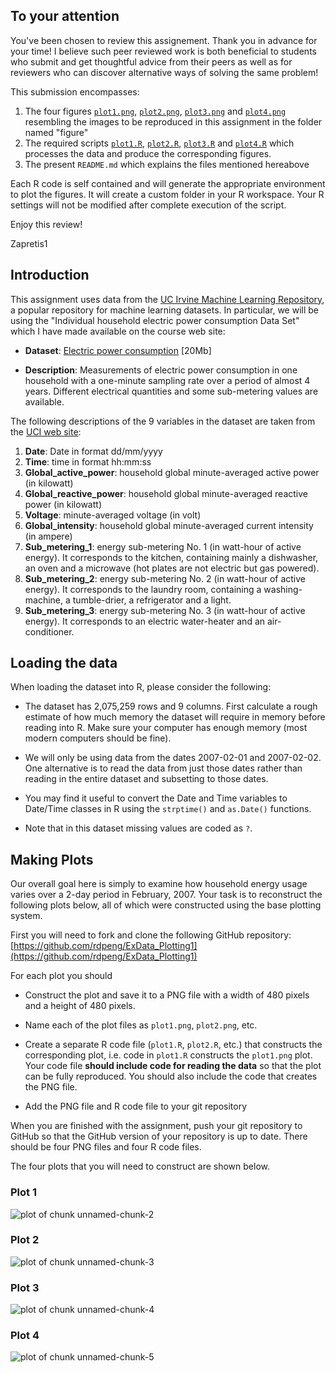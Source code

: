 To your attention
-----------------

You've been chosen to review this assignement. Thank you in advance for your time! I believe such peer reviewed work is both beneficial to students who submit and get thoughtful advice from their peers as well as for reviewers who can discover alternative ways of solving the same problem!

This submission encompasses:

1.	The four figures [`plot1.png`][plot1png], [`plot2.png`][plot2png], [`plot3.png`][plot3png] and [`plot4.png`][plot4png] resembling the images to be reproduced in this assignment in the folder named "figure"
2.	The required scripts [`plot1.R`][plot1r], [`plot2.R`][plot2r], [`plot3.R`][plot3r] and [`plot4.R`][plot4r] which processes the data and produce the corresponding figures.
3.	The present `README.md` which explains the files mentioned hereabove

Each R code is self contained and will generate the appropriate environment to plot the figures.
It will create a custom folder in your R workspace. Your R settings will not be modified after complete execution of the script.

Enjoy this review!

Zapretis1

[plot1r]: https://github.com/Zapretis1/ExData_Plotting1/blob/master/plot1.R
[plot2r]: https://github.com/Zapretis1/ExData_Plotting1/blob/master/plot2.R
[plot3r]: https://github.com/Zapretis1/ExData_Plotting1/blob/master/plot3.R
[plot4r]: https://github.com/Zapretis1/ExData_Plotting1/blob/master/plot4.R
[plot1png]: https://github.com/Zapretis1/ExData_Plotting1/blob/master/plot1.png
[plot2png]: https://github.com/Zapretis1/ExData_Plotting1/blob/master/plot2.png
[plot3png]: https://github.com/Zapretis1/ExData_Plotting1/blob/master/plot3.png
[plot4png]: https://github.com/Zapretis1/ExData_Plotting1/blob/master/plot4.png


## Introduction

This assignment uses data from
the <a href="http://archive.ics.uci.edu/ml/">UC Irvine Machine
Learning Repository</a>, a popular repository for machine learning
datasets. In particular, we will be using the "Individual household
electric power consumption Data Set" which I have made available on
the course web site:


* <b>Dataset</b>: <a href="https://d396qusza40orc.cloudfront.net/exdata%2Fdata%2Fhousehold_power_consumption.zip">Electric power consumption</a> [20Mb]

* <b>Description</b>: Measurements of electric power consumption in
one household with a one-minute sampling rate over a period of almost
4 years. Different electrical quantities and some sub-metering values
are available.


The following descriptions of the 9 variables in the dataset are taken
from
the <a href="https://archive.ics.uci.edu/ml/datasets/Individual+household+electric+power+consumption">UCI
web site</a>:

<ol>
<li><b>Date</b>: Date in format dd/mm/yyyy </li>
<li><b>Time</b>: time in format hh:mm:ss </li>
<li><b>Global_active_power</b>: household global minute-averaged active power (in kilowatt) </li>
<li><b>Global_reactive_power</b>: household global minute-averaged reactive power (in kilowatt) </li>
<li><b>Voltage</b>: minute-averaged voltage (in volt) </li>
<li><b>Global_intensity</b>: household global minute-averaged current intensity (in ampere) </li>
<li><b>Sub_metering_1</b>: energy sub-metering No. 1 (in watt-hour of active energy). It corresponds to the kitchen, containing mainly a dishwasher, an oven and a microwave (hot plates are not electric but gas powered). </li>
<li><b>Sub_metering_2</b>: energy sub-metering No. 2 (in watt-hour of active energy). It corresponds to the laundry room, containing a washing-machine, a tumble-drier, a refrigerator and a light. </li>
<li><b>Sub_metering_3</b>: energy sub-metering No. 3 (in watt-hour of active energy). It corresponds to an electric water-heater and an air-conditioner.</li>
</ol>

## Loading the data





When loading the dataset into R, please consider the following:

* The dataset has 2,075,259 rows and 9 columns. First
calculate a rough estimate of how much memory the dataset will require
in memory before reading into R. Make sure your computer has enough
memory (most modern computers should be fine).

* We will only be using data from the dates 2007-02-01 and
2007-02-02. One alternative is to read the data from just those dates
rather than reading in the entire dataset and subsetting to those
dates.

* You may find it useful to convert the Date and Time variables to
Date/Time classes in R using the `strptime()` and `as.Date()`
functions.

* Note that in this dataset missing values are coded as `?`.


## Making Plots

Our overall goal here is simply to examine how household energy usage
varies over a 2-day period in February, 2007. Your task is to
reconstruct the following plots below, all of which were constructed
using the base plotting system.

First you will need to fork and clone the following GitHub repository:
[https://github.com/rdpeng/ExData_Plotting1](https://github.com/rdpeng/ExData_Plotting1)


For each plot you should

* Construct the plot and save it to a PNG file with a width of 480
pixels and a height of 480 pixels.

* Name each of the plot files as `plot1.png`, `plot2.png`, etc.

* Create a separate R code file (`plot1.R`, `plot2.R`, etc.) that
constructs the corresponding plot, i.e. code in `plot1.R` constructs
the `plot1.png` plot. Your code file **should include code for reading
the data** so that the plot can be fully reproduced. You should also
include the code that creates the PNG file.

* Add the PNG file and R code file to your git repository

When you are finished with the assignment, push your git repository to
GitHub so that the GitHub version of your repository is up to
date. There should be four PNG files and four R code files.


The four plots that you will need to construct are shown below. 


### Plot 1


![plot of chunk unnamed-chunk-2](figure/unnamed-chunk-2.png) 


### Plot 2

![plot of chunk unnamed-chunk-3](figure/unnamed-chunk-3.png) 


### Plot 3

![plot of chunk unnamed-chunk-4](figure/unnamed-chunk-4.png) 


### Plot 4

![plot of chunk unnamed-chunk-5](figure/unnamed-chunk-5.png) 

